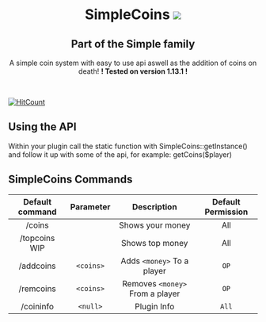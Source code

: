 ﻿<h1 align="center">SimpleCoins <a href="https://poggit.pmmp.io/p/SimpleCoins"><img src="https://poggit.pmmp.io/shield.state/SimpleCoins"></a> </h1>
 <h2 align="center">Part of the Simple family</h2>

<p align="center"> A simple coin system with easy to use api aswell as the addition of coins on death! <b>! Tested on version 1.13.1 ! </b></p> <br>

[![HitCount](http://hits.dwyl.io/MCPEATECH/SimpleCoins.svg)](http://hits.dwyl.io/MCPEATECH/SimpleCoins)

## Using the API

Within your plugin call the static function with SimpleCoins::getInstance() and follow it up with some of the api, for example: getCoins($player) 

## SimpleCoins Commands

| Default command | Parameter | Description | Default Permission |
| :-----: | :-------: | :---------: | :-------: |
| /coins | | Shows your money | All |
| /topcoins WIP | | Shows top money | All |
| /addcoins | `<coins>` | Adds `<money>` To a player | `OP` |
| /remcoins | `<coins>` | Removes `<money>` From a player | `OP` |
| /coininfo| `<null>` | Plugin Info | `All` |
